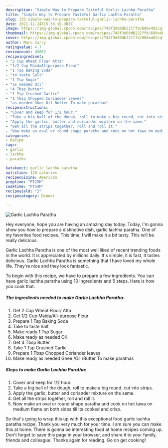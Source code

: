 ```yaml
---
description: "Simple Way to Prepare Tasteful Garlic Lachha Paratha"
title: "Simple Way to Prepare Tasteful Garlic Lachha Paratha"
slug: 135-simple-way-to-prepare-tasteful-garlic-lachha-paratha
date: 2021-12-24T15:36:18.303Z
image: https://img-global.cpcdn.com/recipes/748f3d00db221ffd/680x482cq70/garlic-lachha-paratha-recipe-main-photo.jpg
thumbnail: https://img-global.cpcdn.com/recipes/748f3d00db221ffd/680x482cq70/garlic-lachha-paratha-recipe-main-photo.jpg
cover: https://img-global.cpcdn.com/recipes/748f3d00db221ffd/680x482cq70/garlic-lachha-paratha-recipe-main-photo.jpg
author: Marc Curry
ratingvalue: 4.7
reviewcount: 45862
recipeingredient:
- "2 Cup Wheat Flour Atta"
- "1/2 Cup MaidaAllpurpose Flour"
- "1 Tsp Baking Soda"
- "to taste Salt"
- "1 Tsp Sugar"
- "as needed Oil"
- "4 Tbsp Butter"
- "1 Tsp Crushed Garlic"
- "1 Tbsp Chopped Coriander leaves"
- "as needed Ghee Oil Butter To make parathas"
recipeinstructions:
- "Cover and keep for 1/2 hour."
- "Take a big ball of the dough, roll to make a big round, cut into strips."
- "Apply the garlic, butter and coriander mixture on the same."
- "Get all the strips together, roll and roll it."
- "Now make an oval or round shape paratha and cook on hot tawa on medium flame on both sides till its cooked and crisp."
categories:
- Recipe
tags:
- garlic
- lachha
- paratha

katakunci: garlic lachha paratha 
nutrition: 128 calories
recipecuisine: American
preptime: "PT25M"
cooktime: "PT54M"
recipeyield: "2"
recipecategory: Dinner

---
```



![Garlic Lachha Paratha](https://img-global.cpcdn.com/recipes/748f3d00db221ffd/680x482cq70/garlic-lachha-paratha-recipe-main-photo.jpg)

Hey everyone, hope you are having an amazing day today. Today, I'm gonna show you how to prepare a distinctive dish, garlic lachha paratha. One of my favorites food recipes. This time, I will make it a bit tasty. This will be really delicious.

Garlic Lachha Paratha is one of the most well liked of recent trending foods in the world. It is appreciated by millions daily. It's simple, it is fast, it tastes delicious. Garlic Lachha Paratha is something that I have loved my whole life. They're nice and they look fantastic.




To begin with this recipe, we have to prepare a few ingredients. You can have garlic lachha paratha using 10 ingredients and 5 steps. Here is how you cook that.

<!--inarticleads1-->

##### The ingredients needed to make Garlic Lachha Paratha:

1. Get 2 Cup Wheat Flour/ Atta
1. Get 1/2 Cup Maida/All-purpose Flour
1. Prepare 1 Tsp Baking Soda
1. Take to taste Salt
1. Make ready 1 Tsp Sugar
1. Make ready as needed Oil
1. Get 4 Tbsp Butter
1. Take 1 Tsp Crushed Garlic
1. Prepare 1 Tbsp Chopped Coriander leaves
1. Make ready as needed Ghee /Oil /Butter To make parathas




<!--inarticleads2-->

##### Steps to make Garlic Lachha Paratha:

1. Cover and keep for 1/2 hour.
1. Take a big ball of the dough, roll to make a big round, cut into strips.
1. Apply the garlic, butter and coriander mixture on the same.
1. Get all the strips together, roll and roll it.
1. Now make an oval or round shape paratha and cook on hot tawa on medium flame on both sides till its cooked and crisp.




So that's going to wrap this up with this exceptional food garlic lachha paratha recipe. Thank you very much for your time. I am sure you can make this at home. There is gonna be interesting food at home recipes coming up. Don't forget to save this page in your browser, and share it to your family, friends and colleague. Thanks again for reading. Go on get cooking!
